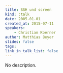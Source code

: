 ```yaml
---
title: SSH und screen
kind: :talk
date: 2005-01-01
created_at: 2015-07-11
speakers:
    - Christian Koerner
author: Matthias Beyer
slides: false
tags:
link_in_talk_list: false
---
```


No description.
